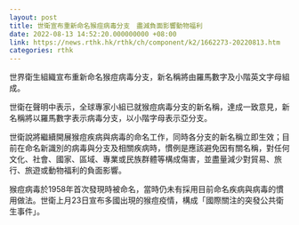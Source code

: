```yaml
---
layout: post
title: 世衛宣布重新命名猴痘病毒分支　盡減負面影響動物福利
date: 2022-08-13 14:52:20.000000000 +08:00
link: https://news.rthk.hk/rthk/ch/component/k2/1662273-20220813.htm
categories: rthk
---
```


世界衛生組織宣布重新命名猴痘病毒分支，新名稱將由羅馬數字及小階英文字母組成。

世衛在聲明中表示，全球專家小組已就猴痘病毒分支的新名稱，達成一致意見，新名稱將以羅馬數字表示病毒分支，以小階字母表示亞分支。

世衛說將繼續開展猴痘疾病與病毒的命名工作，同時各分支的新名稱立即生效；目前在命名新識別的病毒與分支及相關疾病時，慣例是應該避免因有關名稱，對任何文化、社會、國家、區域、專業或民族群體等構成傷害，並盡量減少對貿易、旅行、旅遊或動物福利的負面影響。

猴痘病毒於1958年首次發現時被命名，當時仍未有採用目前命名疾病與病毒的慣用做法。世衛上月23日宣布多國出現的猴痘疫情，構成「國際關注的突發公共衛生事件」。
